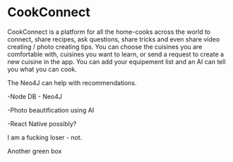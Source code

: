 # CookConnect

CookConnect is a platform for all the home-cooks across the world to connect, share recipes, ask questions, share tricks and even share video creating / photo creating tips. You can choose the cuisines you are comfortable with, cuisines you want to learn, or send a request to create a new cuisine in the app. You can add your equipement list and an AI can tell you what you can cook.

The Neo4J can help with recommendations.

-Node DB - Neo4J

-Photo beautification using AI

-React Native possibly?

I am a fucking loser - not.

Another green box
